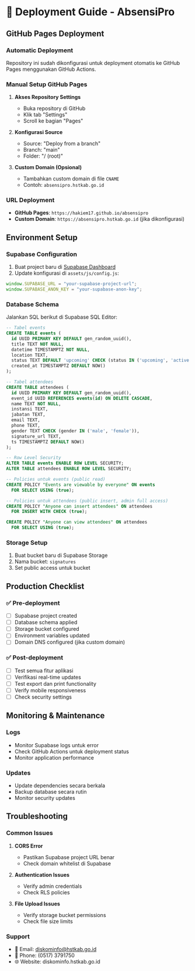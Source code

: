 # 🚀 Deployment Guide - AbsensiPro

## GitHub Pages Deployment

### Automatic Deployment
Repository ini sudah dikonfigurasi untuk deployment otomatis ke GitHub Pages menggunakan GitHub Actions.

### Manual Setup GitHub Pages

1. **Akses Repository Settings**
   - Buka repository di GitHub
   - Klik tab "Settings"
   - Scroll ke bagian "Pages"

2. **Konfigurasi Source**
   - Source: "Deploy from a branch"
   - Branch: "main"
   - Folder: "/ (root)"

3. **Custom Domain (Opsional)**
   - Tambahkan custom domain di file `CNAME`
   - Contoh: `absensipro.hstkab.go.id`

### URL Deployment
- **GitHub Pages**: `https://hakiem17.github.io/absensipro`
- **Custom Domain**: `https://absensipro.hstkab.go.id` (jika dikonfigurasi)

## Environment Setup

### Supabase Configuration
1. Buat project baru di [Supabase Dashboard](https://supabase.com/dashboard)
2. Update konfigurasi di `assets/js/config.js`:

```javascript
window.SUPABASE_URL = "your-supabase-project-url";
window.SUPABASE_ANON_KEY = "your-supabase-anon-key";
```

### Database Schema
Jalankan SQL berikut di Supabase SQL Editor:

```sql
-- Tabel events
CREATE TABLE events (
  id UUID PRIMARY KEY DEFAULT gen_random_uuid(),
  title TEXT NOT NULL,
  datetime TIMESTAMPTZ NOT NULL,
  location TEXT,
  status TEXT DEFAULT 'upcoming' CHECK (status IN ('upcoming', 'active', 'done')),
  created_at TIMESTAMPTZ DEFAULT NOW()
);

-- Tabel attendees
CREATE TABLE attendees (
  id UUID PRIMARY KEY DEFAULT gen_random_uuid(),
  event_id UUID REFERENCES events(id) ON DELETE CASCADE,
  name TEXT NOT NULL,
  instansi TEXT,
  jabatan TEXT,
  email TEXT,
  phone TEXT,
  gender TEXT CHECK (gender IN ('male', 'female')),
  signature_url TEXT,
  ts TIMESTAMPTZ DEFAULT NOW()
);

-- Row Level Security
ALTER TABLE events ENABLE ROW LEVEL SECURITY;
ALTER TABLE attendees ENABLE ROW LEVEL SECURITY;

-- Policies untuk events (public read)
CREATE POLICY "Events are viewable by everyone" ON events
  FOR SELECT USING (true);

-- Policies untuk attendees (public insert, admin full access)
CREATE POLICY "Anyone can insert attendees" ON attendees
  FOR INSERT WITH CHECK (true);

CREATE POLICY "Anyone can view attendees" ON attendees
  FOR SELECT USING (true);
```

### Storage Setup
1. Buat bucket baru di Supabase Storage
2. Nama bucket: `signatures`
3. Set public access untuk bucket

## Production Checklist

### ✅ Pre-deployment
- [ ] Supabase project created
- [ ] Database schema applied
- [ ] Storage bucket configured
- [ ] Environment variables updated
- [ ] Domain DNS configured (jika custom domain)

### ✅ Post-deployment
- [ ] Test semua fitur aplikasi
- [ ] Verifikasi real-time updates
- [ ] Test export dan print functionality
- [ ] Verify mobile responsiveness
- [ ] Check security settings

## Monitoring & Maintenance

### Logs
- Monitor Supabase logs untuk error
- Check GitHub Actions untuk deployment status
- Monitor application performance

### Updates
- Update dependencies secara berkala
- Backup database secara rutin
- Monitor security updates

## Troubleshooting

### Common Issues

1. **CORS Error**
   - Pastikan Supabase project URL benar
   - Check domain whitelist di Supabase

2. **Authentication Issues**
   - Verify admin credentials
   - Check RLS policies

3. **File Upload Issues**
   - Verify storage bucket permissions
   - Check file size limits

### Support
- 📧 Email: diskominfo@hstkab.go.id
- 📱 Phone: (0517) 3791750
- 🌐 Website: diskominfo.hstkab.go.id
